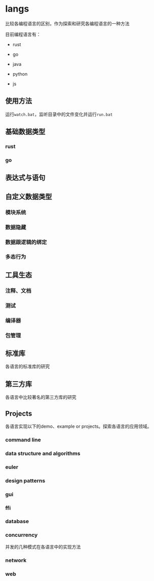# langs

比较各编程语言的区别，作为探索和研究各编程语言的一种方法

目前编程语言有：

- rust

- go

- java

- python

- js


## 使用方法

运行`watch.bat`，监听目录中的文件变化并运行`run.bat`



## 基础数据类型

### rust

### go



## 表达式与语句
## 自定义数据类型
### 模块系统  
### 数据隐藏  
### 数据跟逻辑的绑定  
### 多态行为
## 工具生态

### 注释、文档

### 测试

### 编译器

### 包管理

## 标准库

各语言的标准库的研究

## 第三方库

各语言中比较著名的第三方库的研究

## Projects

各语言实现以下的demo、example or projects。探索各语言的应用领域。

### command line

### data structure and algorithms

### euler

### design patterns

### gui
### ffi
### database
### concurrency

并发的几种模式在各语言中的实现方法

### network
### web 